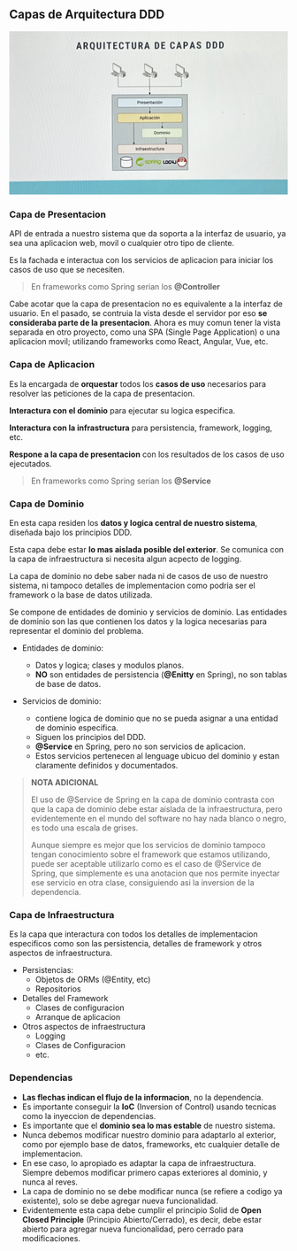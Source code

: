 ## Capas de Arquitectura DDD

<img src="assets/ddd-layers.jpg" width="640" />

### Capa de Presentacion

API de entrada a nuestro sistema que da soporta a la interfaz de usuario, ya sea una aplicacion web, movil o cualquier otro tipo de cliente.

Es la fachada e interactua con los servicios de aplicacion para iniciar los casos de uso que se necesiten.

> En frameworks como Spring serian los **@Controller**

Cabe acotar que la capa de presentacion no es equivalente a la interfaz de usuario. En el pasado, se contruia la vista desde el servidor por eso **se consideraba parte de la presentacion**. Ahora es muy comun tener la vista separada en otro proyecto, como una SPA (Single Page Application) o una aplicacion movil; utilizando frameworks como React, Angular, Vue, etc.

### Capa de Aplicacion

Es la encargada de **orquestar** todos los **casos de uso** necesarios para resolver las peticiones de la capa de presentacion.

**Interactura con el dominio** para ejecutar su logica especifica.

**Interactura con la infrastructura** para persistencia, framework, logging, etc.

**Respone a la capa de presentacion** con los resultados de los casos de uso ejecutados.

> En frameworks como Spring serian los **@Service**

### Capa de Dominio

En esta capa residen los **datos y logica central de nuestro sistema**, diseñada bajo los principios DDD.

Esta capa debe estar **lo mas aislada posible del exterior**. Se comunica con la capa de infraestructura  si necesita algun acpecto de logging. 

La capa de dominio no debe saber nada ni de casos de uso de nuestro sistema, ni tampoco detalles de implementacion como podria ser el framework o la base de datos utilizada.

Se compone de entidades de dominio y servicios de dominio. Las entidades de dominio son las que contienen los datos y la logica necesarias para representar el dominio del problema.

- Entidades de dominio:
  - Datos y logica; clases y modulos planos.
  - **NO** son entidades de persistencia (**@Enitty** en Spring), no son tablas de base de datos.

- Servicios de dominio:
  - contiene logica de dominio que no se pueda asignar a una entidad de dominio especifica.
  - Siguen los principios del DDD.
  - **@Service** en Spring, pero no son servicios de aplicacion.
  - Estos servicios pertenecen al lenguage ubicuo del dominio y estan claramente definidos y documentados.

> **NOTA ADICIONAL**
> 
> El uso de @Service de Spring en la capa de dominio contrasta con que la capa de dominio debe estar aislada de la infraestructura, pero evidentemente en el mundo del software no hay nada blanco o negro, es todo una escala de grises.
>
> Aunque siempre es mejor que los servicios de dominio tampoco tengan conocimiento sobre el framework que estamos utilizando, puede ser aceptable utilizarlo como es el caso de @Service de Spring, que simplemente es una anotacion que nos permite inyectar ese servicio en otra clase, consiguiendo asi la inversion de la dependencia. 

### Capa de Infraestructura

Es la capa que interactura con todos los detalles de implementacion especificos como son las persistencia, detalles de framework y otros aspectos de infraestructura.

- Persistencias:
  - Objetos de ORMs (@Entity, etc)
  - Repositorios
- Detalles del Framework
  - Clases de configuracion
  - Arranque de aplicacion
- Otros aspectos de infraestructura
  - Logging
  - Clases de Configuracion
  - etc.

### Dependencias

- **Las flechas indican el flujo de la informacion**, no la dependencia.
- Es importante conseguir la **IoC** (Inversion of Control) usando tecnicas como la inyeccion de dependencias.
- Es importante que el **dominio sea lo mas estable** de nuestro sistema.
- Nunca debemos modificar nuestro dominio para adaptarlo al exterior, como por ejemplo base de datos, frameworks, etc cualquier detalle de implementacion.
- En ese caso, lo apropiado es adaptar la capa de infraestructura. Siempre debemos modificar primero capas exteriores al dominio, y nunca al reves.
- La capa de dominio no se debe modificar nunca (se refiere a codigo ya existente), solo se debe agregar nueva funcionalidad.
- Evidentemente esta capa debe cumplir el principio Solid de **Open Closed Principle** (Principio Abierto/Cerrado), es decir, debe estar abierto para agregar nueva funcionalidad, pero cerrado para modificaciones.